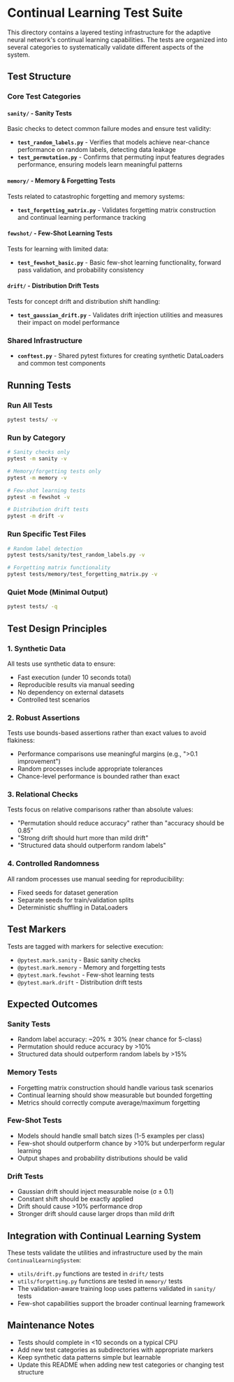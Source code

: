 # Continual Learning Test Suite

This directory contains a layered testing infrastructure for the adaptive neural network's continual learning capabilities. The tests are organized into several categories to systematically validate different aspects of the system.

## Test Structure

### Core Test Categories

#### `sanity/` - Sanity Tests
Basic checks to detect common failure modes and ensure test validity:

- **`test_random_labels.py`** - Verifies that models achieve near-chance performance on random labels, detecting data leakage
- **`test_permutation.py`** - Confirms that permuting input features degrades performance, ensuring models learn meaningful patterns

#### `memory/` - Memory & Forgetting Tests  
Tests related to catastrophic forgetting and memory systems:

- **`test_forgetting_matrix.py`** - Validates forgetting matrix construction and continual learning performance tracking

#### `fewshot/` - Few-Shot Learning Tests
Tests for learning with limited data:

- **`test_fewshot_basic.py`** - Basic few-shot learning functionality, forward pass validation, and probability consistency

#### `drift/` - Distribution Drift Tests
Tests for concept drift and distribution shift handling:

- **`test_gaussian_drift.py`** - Validates drift injection utilities and measures their impact on model performance

### Shared Infrastructure

- **`conftest.py`** - Shared pytest fixtures for creating synthetic DataLoaders and common test components

## Running Tests

### Run All Tests
```bash
pytest tests/ -v
```

### Run by Category
```bash
# Sanity checks only
pytest -m sanity -v

# Memory/forgetting tests only  
pytest -m memory -v

# Few-shot learning tests
pytest -m fewshot -v

# Distribution drift tests
pytest -m drift -v
```

### Run Specific Test Files
```bash
# Random label detection
pytest tests/sanity/test_random_labels.py -v

# Forgetting matrix functionality
pytest tests/memory/test_forgetting_matrix.py -v
```

### Quiet Mode (Minimal Output)
```bash
pytest tests/ -q
```

## Test Design Principles

### 1. Synthetic Data
All tests use synthetic data to ensure:
- Fast execution (under 10 seconds total)
- Reproducible results via manual seeding
- No dependency on external datasets
- Controlled test scenarios

### 2. Robust Assertions
Tests use bounds-based assertions rather than exact values to avoid flakiness:
- Performance comparisons use meaningful margins (e.g., ">0.1 improvement")
- Random processes include appropriate tolerances
- Chance-level performance is bounded rather than exact

### 3. Relational Checks
Tests focus on relative comparisons rather than absolute values:
- "Permutation should reduce accuracy" rather than "accuracy should be 0.85"
- "Strong drift should hurt more than mild drift"
- "Structured data should outperform random labels"

### 4. Controlled Randomness
All random processes use manual seeding for reproducibility:
- Fixed seeds for dataset generation
- Separate seeds for train/validation splits
- Deterministic shuffling in DataLoaders

## Test Markers

Tests are tagged with markers for selective execution:

- `@pytest.mark.sanity` - Basic sanity checks
- `@pytest.mark.memory` - Memory and forgetting tests
- `@pytest.mark.fewshot` - Few-shot learning tests
- `@pytest.mark.drift` - Distribution drift tests

## Expected Outcomes

### Sanity Tests
- Random label accuracy: ~20% ± 30% (near chance for 5-class)
- Permutation should reduce accuracy by >10%
- Structured data should outperform random labels by >15%

### Memory Tests
- Forgetting matrix construction should handle various task scenarios
- Continual learning should show measurable but bounded forgetting
- Metrics should correctly compute average/maximum forgetting

### Few-Shot Tests  
- Models should handle small batch sizes (1-5 examples per class)
- Few-shot should outperform chance by >10% but underperform regular learning
- Output shapes and probability distributions should be valid

### Drift Tests
- Gaussian drift should inject measurable noise (σ ± 0.1)
- Constant shift should be exactly applied
- Drift should cause >10% performance drop
- Stronger drift should cause larger drops than mild drift

## Integration with Continual Learning System

These tests validate the utilities and infrastructure used by the main `ContinualLearningSystem`:

- `utils/drift.py` functions are tested in `drift/` tests
- `utils/forgetting.py` functions are tested in `memory/` tests  
- The validation-aware training loop uses patterns validated in `sanity/` tests
- Few-shot capabilities support the broader continual learning framework

## Maintenance Notes

- Tests should complete in <10 seconds on a typical CPU
- Add new test categories as subdirectories with appropriate markers
- Keep synthetic data patterns simple but learnable
- Update this README when adding new test categories or changing test structure
